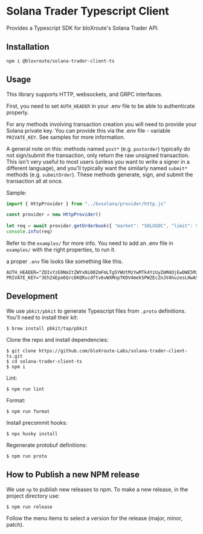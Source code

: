 # Solana Trader Typescript Client

Provides a Typescript SDK for bloXroute's Solana Trader API.

## Installation

```
npm i @bloxroute/solana-trader-client-ts
```

## Usage

This library supports HTTP, websockets, and GRPC interfaces. 

First, you need to set `AUTH_HEADER` in your .env file to be able to authenticate properly.

For any methods involving transaction creation you will need to provide your 
Solana private key. You can provide this via the .env file - variable 
`PRIVATE_KEY`. See samples for more information. 

A general note on this: methods named `post*` (e.g. `postorder`) typically 
do not sign/submit the transaction, only return the raw unsigned transaction. 
This isn't very useful to most users (unless you want to write a signer in a 
different language), and you'll typically want the similarly named `submit*` 
methods (e.g. `submitOrder`). These methods generate, sign, and submit the
transaction all at once.

Sample:

```typescript
import { HttpProvider } from "../bxsolana/provider/http.js"

const provider = new HttpProvider()
    
let req = await provider.getOrderbook({ "market": "SOLUSDC", "limit": 5 })
console.info(req)
```

Refer to the `examples/` for more info. You need to add an .env file in `examples/` with the right properties, to run it.

a proper `.env` file looks like something like this.

```
AUTH_HEADER="ZDIxYzE0NmItZWYxNi00ZmFmLTg5YWUtMzYwMTk4YzUyZmM4OjEwOWE5MzEzZDc2Yjg3M......................"
PRIVATE_KEY="3EhZ4Epe6QrcDKQRucdftv6vWXMnpTKDV4mekSPWZEcZnJV4huzesLHwASdVUzo......................"
```

## Development

We use `pbkit/pbkit` to generate Typescript files from `.proto` definitions. You'll need to install their kit:

```
$ brew install pbkit/tap/pbkit
```

Clone the repo and install dependencies:
```
$ git clone https://github.com/bloXroute-Labs/solana-trader-client-ts.git
$ cd solana-trader-client-ts
$ npm i
```

Lint:

```
$ npm run lint
```

Format:

```
$ npm run format
```

Install precommit hooks:

```
$ npx husky install
```

Regenerate protobuf definitions:
```
$ npm run proto
```

## How to Publish a new NPM release
We use `np` to publish new releases to npm. To make a new release, in the project directory use:

```
$ npm run release
```

Follow the menu items to select a version for the release (major, minor, patch). 

